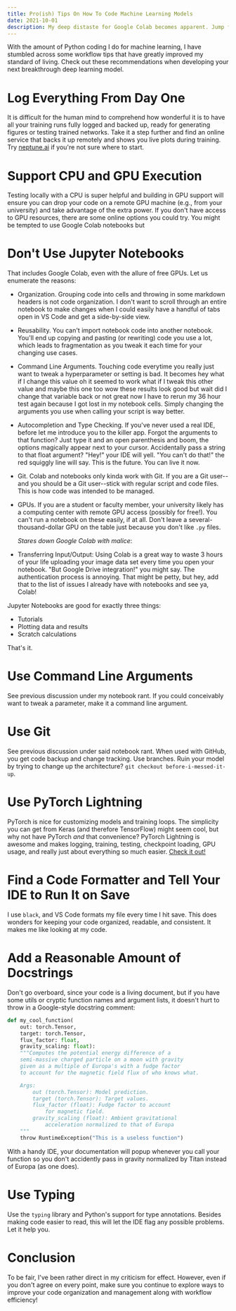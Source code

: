 ```yaml
---
title: Pro(ish) Tips On How To Code Machine Learning Models
date: 2021-10-01
description: My deep distaste for Google Colab becomes apparent. Jump from Jupyter Notebooks to real coding. Embrace the command line. Code like a software engineer, not a scientist.
---
```


With the amount of Python coding I do for machine learning, I have stumbled across some workflow tips that have greatly improved my standard of living. Check out these recommendations when developing your next breakthrough deep learning model.

# Log Everything From Day One
It is difficult for the human mind to comprehend how wonderful it is to have all your training runs fully logged and backed up, ready for generating figures or testing trained networks. Take it a step further and find an online service that backs it up remotely and shows you live plots during training. Try [neptune.ai](https://neptune.ai) if you're not sure where to start.

# Support CPU and GPU Execution
Testing locally with a CPU is super helpful and building in GPU support will ensure you can drop your code on a remote GPU machine (e.g., from your university) and take advantage of the extra power. If you don't have access to GPU resources, there are some online options you could try. You might be tempted to use Google Colab notebooks but

# Don't Use Jupyter Notebooks
That includes Google Colab, even with the allure of free GPUs. Let us enumerate the reasons:
- Organization. Grouping code into cells and throwing in some markdown headers is not code organization. I don't want to scroll through an entire notebook to make changes when I could easily have a handful of tabs open in VS Code and get a side-by-side view.
- Reusability. You can't import notebook code into another notebook. You'll end up copying and pasting (or rewriting) code you use a lot, which leads to fragmentation as you tweak it each time for your changing use cases.
- Command Line Arguments. Touching code everytime you really just want to tweak a hyperparameter or setting is bad. It becomes hey what if I change this value oh it seemed to work what if I tweak this other value and maybe this one too wow these results look good but wait did I change that variable back or not great now I have to rerun my 36 hour test again because I got lost in my notebook cells. Simply changing the arguments you use when calling your script is way better.
- Autocompletion and Type Checking. If you've never used a real IDE, before let me introduce you to the killer app. Forgot the arguments to that function? Just type it and an open parenthesis and boom, the options magically appear next to your cursor. Accidentally pass a string to that float argument? "Hey!" your IDE will yell. "You can't do that!" the red squiggly line will say. This is the future. You can live it now.
- Git. Colab and notebooks only kinda work with Git. If you are a Git user--and you should be a Git user--stick with regular script and code files. This is how code was intended to be managed.
- GPUs. If you are a student or faculty member, your university likely has a computing center with remote GPU access (possibly for free!). You can't run a notebook on these easily, if at all. Don't leave a several-thousand-dollar GPU on the table just because you don't like `.py` files.

    *Stares down Google Colab with malice*:

- Transferring Input/Output: Using Colab is a great way to waste 3 hours of your life uploading your image data set every time you open your notebook. "But Google Drive integration!" you might say. The authentication process is annoying. That might be petty, but hey, add that to the list of issues I already have with notebooks and see ya, Colab!

Jupyter Notebooks are good for exactly three things:
- Tutorials
- Plotting data and results
- Scratch calculations

That's it.

# Use Command Line Arguments
See previous discussion under my notebook rant. If you could conceivably want to tweak a parameter, make it a command line argument.

# Use Git
See previous discussion under said notebook rant. When used with GitHub, you get code backup and change tracking. Use branches. Ruin your model by trying to change up the architecture?  `git checkout before-i-messed-it-up`.

# Use PyTorch Lightning
PyTorch is nice for customizing models and training loops. The simplicity you can get from Keras (and therefore TensorFlow) might seem cool, but why not have PyTorch *and* that convenience? PyTorch Lightning is awesome and makes logging, training, testing, checkpoint loading, GPU usage, and really just about everything so much easier. [Check it out!](https://www.pytorchlightning.ai/)

# Find a Code Formatter and Tell Your IDE to Run It on Save
I use `black`, and VS Code formats my file every time I hit save. This does wonders for keeping your code organized, readable, and consistent. It makes me like looking at my code.

# Add a Reasonable Amount of Docstrings
Don't go overboard, since your code is a living document, but if you have some utils or cryptic function names and argument lists, it doesn't hurt to throw in a Google-style docstring comment:

```python
def my_cool_function(
    out: torch.Tensor, 
    target: torch.Tensor, 
    flux_factor: float, 
    gravity_scaling: float):
    """Computes the potential energy difference of a 
    semi-massive charged particle on a moon with gravity 
    given as a multiple of Europa's with a fudge factor 
    to account for the magnetic field flux of who knows what.

    Args:
        out (torch.Tensor): Model prediction.
        target (torch.Tensor): Target values.
        flux_factor (float): Fudge factor to account 
            for magnetic field.
        gravity_scaling (float): Ambient gravitational 
            acceleration normalized to that of Europa
    """
    throw RuntimeException("This is a useless function")
```

With a handy IDE, your documentation will popup whenever you call your function so you don't accidently pass in gravity normalized by Titan instead of Europa (as one does).

# Use Typing
Use the `typing` library and Python's support for type annotations. Besides making code easier to read, this will let the IDE flag any possible problems. Let it help you.

# Conclusion
To be fair, I've been rather direct in my criticism for effect. However, even if you don't agree on every point, make sure you continue to explore ways to improve your code organization and management along with workflow efficiency!